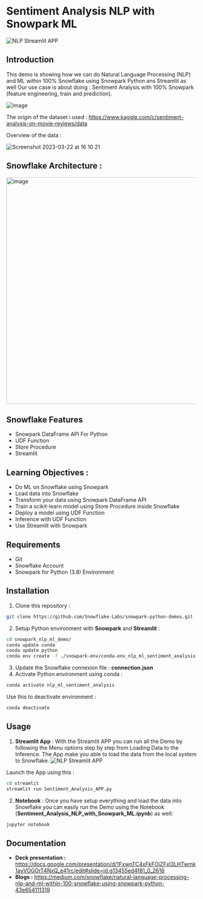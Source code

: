 # Sentiment Analysis NLP with Snowpark ML
![NLP Streamlit APP](https://user-images.githubusercontent.com/109098925/226951646-6992c798-8c36-4a2b-b7d9-5d39329f630c.png)

## Introduction

This demo is showing how we can do Natural Language Processing (NLP) and ML within 100% Snowflake using Snowpark Python ans Streamlit as well
Our use case is about doing : Sentiment Analysis with 100% Snowpark (feature engineering, train and prediction).

![image](https://user-images.githubusercontent.com/109098925/205313734-cf66fa17-587d-4a6b-8562-94150c604d36.png)

The origin of the dataset i used : https://www.kaggle.com/c/sentiment-analysis-on-movie-reviews/data

Overview of the data :

![Screenshot 2023-03-22 at 16 10 21](https://user-images.githubusercontent.com/109098925/226949522-3b2e041a-17d6-4c35-9dd9-e54dca7a7197.png)

## Snowflake Architecture :

<img width="600" alt="image" src="https://user-images.githubusercontent.com/109098925/205314615-996a1d86-5fb0-47bc-97d4-5729079837e1.png">

## Snowflake Features

* Snowpark DataFrame API For Python
* UDF Function
* Store Procedure
* Streamlit

## Learning Objectives :

* Do ML on Snowflake using Snowpark
* Load data into Snowflake
* Transform your data using Snowpark DataFrame API
* Train a scikit-learn model using Store Procedure inside Snowflake
* Deploy a model using UDF Function
* Inference with UDF Function
* Use Streamlit with Snowpark

## Requirements

* Git
* Snowflake Account
* Snowpark for Python (3.8) Environment

## Installation

1. Clone this repository :
```bash
git clone https://github.com/Snowflake-Labs/snowpark-python-demos.git
```
2. Setup Python environment with **Snowpark** and **Streamlit** :
```bash
cd snowpark_nlp_ml_demo/
conda update conda
conda update python
conda env create -f ./snowpark-env/conda-env_nlp_ml_sentiment_analysis.yml  --force
```
3. Update the Snowflake connexion file : **connection.json**
4. Activate Python environment using conda :
```bash
conda activate nlp_ml_sentiment_analysis
```
Use this to deactivate environment :
```bash
conda deactivate
```

## Usage
1. **Streamlit App** :
With the Streamlit APP you can run all the Demo by following the Menu options step by step from Loading Data to the Inference. The App make you able to load the data from the local system to Snowflake.
![NLP Streamlit APP](https://user-images.githubusercontent.com/109098925/226951696-275f1bd4-e3e9-4adf-b857-a41070bbd30b.png)

Launch the App using this :
```bash
cd streamlit
streamlit run Sentiment_Analysis_APP.py
```

2. **Notebook** :
Once you have setup everything and load the data into Snowflake you can easily run the Demo using the Notebook (**Sentiment_Analysis_NLP_with_Snowpark_ML.ipynb**) as well:
```bash
jupyter notebook
```

## Documentation

* **Deck presentation :** https://docs.google.com/presentation/d/1FxwnTC4xFkFOjZFxI3LHTwmk1ayVOGOrT4NxQ_e41rc/edit#slide=id.g13455ed4f81_0_2616
* **Blogs :** https://medium.com/snowflake/natural-language-processing-nlp-and-ml-within-100-snowflake-using-snowpark-python-43e654111319
